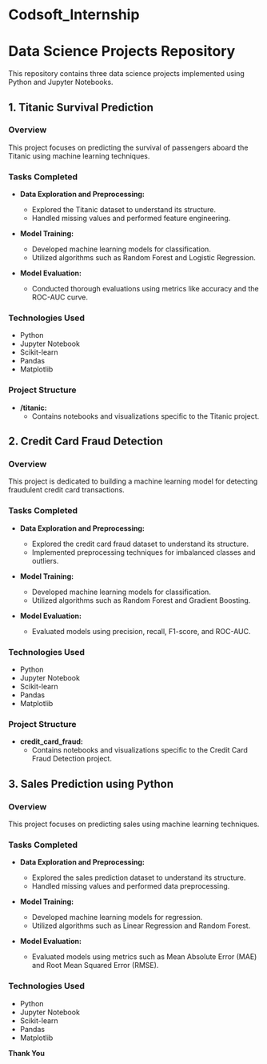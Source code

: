 

# Codsoft_Internship
# Data Science Projects Repository

This repository contains three data science projects implemented using Python and Jupyter Notebooks.

## 1. Titanic Survival Prediction

### Overview

This project focuses on predicting the survival of passengers aboard the Titanic using machine learning techniques.

### Tasks Completed

- **Data Exploration and Preprocessing:**
  - Explored the Titanic dataset to understand its structure.
  - Handled missing values and performed feature engineering.

- **Model Training:**
  - Developed machine learning models for classification.
  - Utilized algorithms such as Random Forest and Logistic Regression.

- **Model Evaluation:**
  - Conducted thorough evaluations using metrics like accuracy and the ROC-AUC curve.

### Technologies Used

- Python
- Jupyter Notebook
- Scikit-learn
- Pandas
- Matplotlib

### Project Structure

- **/titanic:**
  - Contains notebooks and visualizations specific to the Titanic project.

## 2. Credit Card Fraud Detection

### Overview

This project is dedicated to building a machine learning model for detecting fraudulent credit card transactions.

### Tasks Completed

- **Data Exploration and Preprocessing:**
  - Explored the credit card fraud dataset to understand its structure.
  - Implemented preprocessing techniques for imbalanced classes and outliers.

- **Model Training:**
  - Developed machine learning models for classification.
  - Utilized algorithms such as Random Forest and Gradient Boosting.

- **Model Evaluation:**
  - Evaluated models using precision, recall, F1-score, and ROC-AUC.

### Technologies Used

- Python
- Jupyter Notebook
- Scikit-learn
- Pandas
- Matplotlib

### Project Structure

- **credit_card_fraud:**
  - Contains notebooks and visualizations specific to the Credit Card Fraud Detection project.

## 3. Sales Prediction using Python

### Overview

This project focuses on predicting sales using machine learning techniques.

### Tasks Completed

- **Data Exploration and Preprocessing:**
  - Explored the sales prediction dataset to understand its structure.
  - Handled missing values and performed data preprocessing.

- **Model Training:**
  - Developed machine learning models for regression.
  - Utilized algorithms such as Linear Regression and Random Forest.

- **Model Evaluation:**
  - Evaluated models using metrics such as Mean Absolute Error (MAE) and Root Mean Squared Error (RMSE).

### Technologies Used

- Python
- Jupyter Notebook
- Scikit-learn
- Pandas
- Matplotlib

**Thank You**





